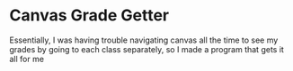 # Canvas Grade Getter
Essentially, I was having trouble navigating canvas all 
the time to see my grades by going to each class separately, 
so I made a program that gets it all for me

